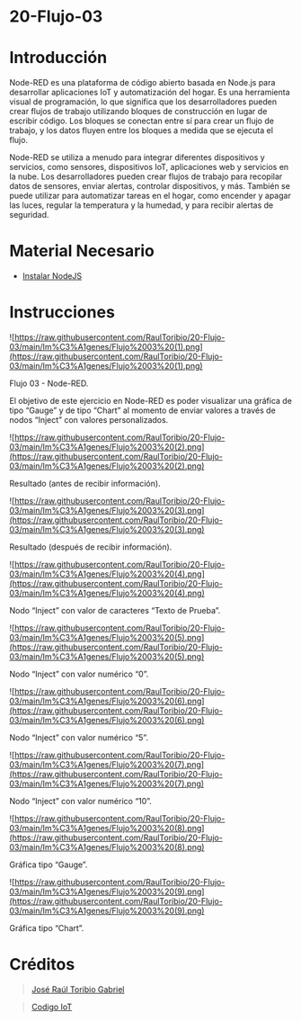 # 20-Flujo-03

# Introducción

Node-RED es una plataforma de código abierto basada en Node.js para desarrollar aplicaciones IoT y automatización del hogar. Es una herramienta visual de programación, lo que significa que los desarrolladores pueden crear flujos de trabajo utilizando bloques de construcción en lugar de escribir código. Los bloques se conectan entre sí para crear un flujo de trabajo, y los datos fluyen entre los bloques a medida que se ejecuta el flujo.

Node-RED se utiliza a menudo para integrar diferentes dispositivos y servicios, como sensores, dispositivos IoT, aplicaciones web y servicios en la nube. Los desarrolladores pueden crear flujos de trabajo para recopilar datos de sensores, enviar alertas, controlar dispositivos, y más. También se puede utilizar para automatizar tareas en el hogar, como encender y apagar las luces, regular la temperatura y la humedad, y para recibir alertas de seguridad.

# Material Necesario

- [Instalar NodeJS](https://github.com/RaulToribio/13-Instalar-NodeJS)

# Instrucciones

![https://raw.githubusercontent.com/RaulToribio/20-Flujo-03/main/Im%C3%A1genes/Flujo%2003%20(1).png](https://raw.githubusercontent.com/RaulToribio/20-Flujo-03/main/Im%C3%A1genes/Flujo%2003%20(1).png)

Flujo 03 - Node-RED.

El objetivo de este ejercicio en Node-RED es poder visualizar una gráfica de tipo “Gauge” y de tipo “Chart” al momento de enviar valores a través de nodos “Inject” con valores personalizados.

![https://raw.githubusercontent.com/RaulToribio/20-Flujo-03/main/Im%C3%A1genes/Flujo%2003%20(2).png](https://raw.githubusercontent.com/RaulToribio/20-Flujo-03/main/Im%C3%A1genes/Flujo%2003%20(2).png)

Resultado (antes de recibir información).

![https://raw.githubusercontent.com/RaulToribio/20-Flujo-03/main/Im%C3%A1genes/Flujo%2003%20(3).png](https://raw.githubusercontent.com/RaulToribio/20-Flujo-03/main/Im%C3%A1genes/Flujo%2003%20(3).png)

Resultado (después de recibir información).

![https://raw.githubusercontent.com/RaulToribio/20-Flujo-03/main/Im%C3%A1genes/Flujo%2003%20(4).png](https://raw.githubusercontent.com/RaulToribio/20-Flujo-03/main/Im%C3%A1genes/Flujo%2003%20(4).png)

Nodo “Inject” con valor de caracteres “Texto de Prueba”.

![https://raw.githubusercontent.com/RaulToribio/20-Flujo-03/main/Im%C3%A1genes/Flujo%2003%20(5).png](https://raw.githubusercontent.com/RaulToribio/20-Flujo-03/main/Im%C3%A1genes/Flujo%2003%20(5).png)

Nodo “Inject” con valor numérico “0”.

![https://raw.githubusercontent.com/RaulToribio/20-Flujo-03/main/Im%C3%A1genes/Flujo%2003%20(6).png](https://raw.githubusercontent.com/RaulToribio/20-Flujo-03/main/Im%C3%A1genes/Flujo%2003%20(6).png)

Nodo “Inject” con valor numérico “5”.

![https://raw.githubusercontent.com/RaulToribio/20-Flujo-03/main/Im%C3%A1genes/Flujo%2003%20(7).png](https://raw.githubusercontent.com/RaulToribio/20-Flujo-03/main/Im%C3%A1genes/Flujo%2003%20(7).png)

Nodo “Inject” con valor numérico “10”.

![https://raw.githubusercontent.com/RaulToribio/20-Flujo-03/main/Im%C3%A1genes/Flujo%2003%20(8).png](https://raw.githubusercontent.com/RaulToribio/20-Flujo-03/main/Im%C3%A1genes/Flujo%2003%20(8).png)

Gráfica tipo “Gauge”.

![https://raw.githubusercontent.com/RaulToribio/20-Flujo-03/main/Im%C3%A1genes/Flujo%2003%20(9).png](https://raw.githubusercontent.com/RaulToribio/20-Flujo-03/main/Im%C3%A1genes/Flujo%2003%20(9).png)

Gráfica tipo “Chart”.

# Créditos

> [José Raúl Toribio Gabriel](https://github.com/RaulToribio)
> 

> [Codigo IoT](https://github.com/codigo-iot)
>